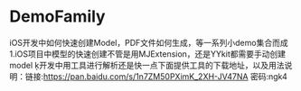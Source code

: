 # DemoFamily
iOS开发中如何快速创建Model，PDF文件如何生成，等一系列小demo集合而成
1.iOS项目中模型的快速创建不管是用MJExtension，还是YYkit都需要手动创建model
  ķ开发中用工具进行解析还是快一点下面提供工具的下载地址，以及用法说明：链接:https://pan.baidu.com/s/1n7ZM50PXimK_2XH-JV47NA  密码:ngk4
  
